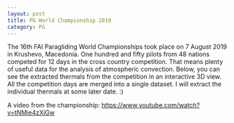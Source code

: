 ```yaml
---
layout: post
title: PG World Championship 2019
category: PG
---
```



The 16th FAI Paragliding World Championships took place on 7 August 2019 in Krushevo, Macedonia. One hundred and fifty pilots from 48 nations competed for 12 days in the cross country competition. That means plenty of useful data for the analysis of atmospheric convection. Below, you can see the extracted thermals from the competition in an interactive 3D view. All the competition days are merged into a single dataset. I will extract the individual thermals at some later date. :) 


<style>
  /* @import url({{ site.baseurl }}public/css/bucket.css); */
</style>
<!-- <div id="cesiumContainer" class="fullSize"></div> -->

<div id="cesiumContainer" ></div>
<!-- <div id="loadingOverlay">
  <h1>Loading...</h1>
</div> -->
<div id="toolbar"></div>
<div id='bottomContainer '></div>


<!-- Data was collected from the official website: -->
<!-- <a href='http://www.pgworlds2019.mk/'>http://www.pgworlds2019.mk/</a><br/> -->
A video from the championship:
<a href='https://www.youtube.com/watch?v=tNMie4zXiGw'>https://www.youtube.com/watch?v=tNMie4zXiGw</a>
<!-- <a href='https://xcmag.com/news/paragliding-world-championships-2019/'>https://xcmag.com/news/paragliding-world-championships-2019/</a> -->


<script>
// Grant CesiumJS access to your ion assets
Cesium.Ion.defaultAccessToken = "eyJhbGciOiJIUzI1NiIsInR5cCI6IkpXVCJ9.eyJqdGkiOiJlNmI4NWRhZS05YzY2LTQ1NmYtYmQwMy0zZmY1N2EzNGI1ZjIiLCJpZCI6MzQ0NzIsImlhdCI6MTYwMDM0NTcxM30.ts9JCT1i27azCt9oix_rMb4hzBhdGBeUdn7tgRHZunU";

var viewer = new Cesium.Viewer("cesiumContainer", {
  animation: false,
  homeButton: false,
  infoBox: false,
  imageryLayers: true,
  projectionPicker: false,
  geocoder: false,
  sceneModePicker: false,
  bottomContainer: 'bottomContainer',
  fullscreenElement: 'cesiumContainer',
  // fullscreenButton: false,
  // creditContainer: 
  terrainProvider: new Cesium.CesiumTerrainProvider({
    url: Cesium.IonResource.fromAssetId(1),
  }),
});

var layer = viewer.imageryLayers.addImageryProvider(
  new Cesium.IonImageryProvider({ assetId: 3 })
);

viewer.scene.globe.depthTestAgainstTerrain = true;

var tileset = viewer.scene.primitives.add(
  new Cesium.Cesium3DTileset({
    url: Cesium.IonResource.fromAssetId(625451),
  })
);

tileset.readyPromise
  .then(function () {
    viewer.zoomTo(tileset);

    tileset.style = new Cesium.Cesium3DTileStyle({
      color : 'vec4(((${Intensity}) - 32768) / 5000.0,0,0,1)',
      pointSize : '1 + (${Intensity} - 32768) / 1000',
    });

  })
  .otherwise(function (error) {
    console.log(error);
  });

</script>